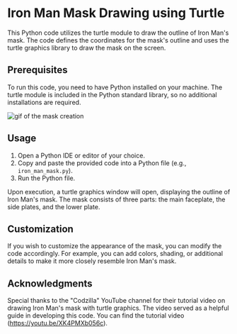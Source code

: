 # Iron Man Mask Drawing using Turtle

This Python code utilizes the turtle module to draw the outline of Iron Man's mask. The code defines the coordinates for the mask's outline and uses the turtle graphics library to draw the mask on the screen.

## Prerequisites

To run this code, you need to have Python installed on your machine. The turtle module is included in the Python standard library, so no additional installations are required.

![gif of the mask creation](https://www.linkpicture.com/q/IRON-Man.gif)
## Usage

1. Open a Python IDE or editor of your choice.
2. Copy and paste the provided code into a Python file (e.g., `iron_man_mask.py`).
3. Run the Python file.

Upon execution, a turtle graphics window will open, displaying the outline of Iron Man's mask. The mask consists of three parts: the main faceplate, the side plates, and the lower plate.

## Customization

If you wish to customize the appearance of the mask, you can modify the code accordingly. For example, you can add colors, shading, or additional details to make it more closely resemble Iron Man's mask.

## Acknowledgments

Special thanks to the "Codzilla" YouTube channel for their tutorial video on drawing Iron Man's mask with turtle graphics. The video served as a helpful guide in developing this code. You can find the tutorial video (https://youtu.be/XK4PMXb056c).
